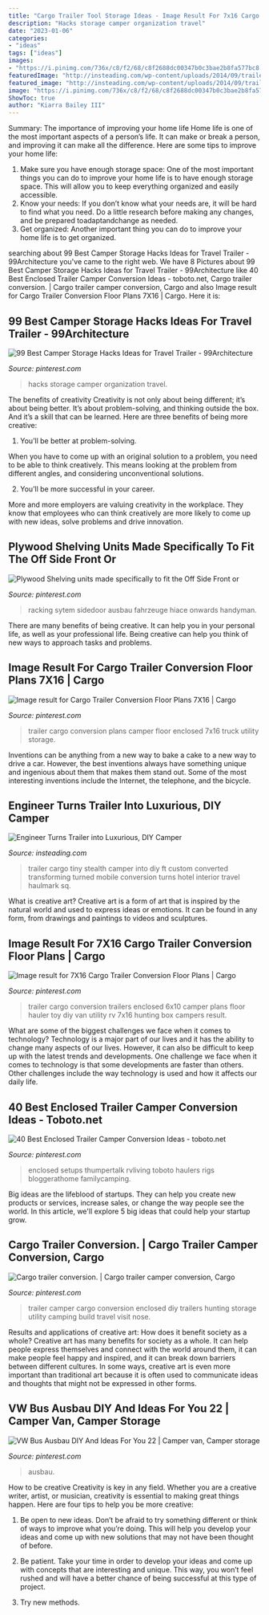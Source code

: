 ```yaml
---
title: "Cargo Trailer Tool Storage Ideas - Image Result For 7x16 Cargo Trailer Conversion Floor Plans"
description: "Hacks storage camper organization travel"
date: "2023-01-06"
categories:
- "ideas"
tags: ["ideas"]
images:
- "https://i.pinimg.com/736x/c8/f2/68/c8f2688dc00347b0c3bae2b8fa577bc8.jpg"
featuredImage: "http://insteading.com/wp-content/uploads/2014/09/trailer_1.png"
featured_image: "http://insteading.com/wp-content/uploads/2014/09/trailer_1.png"
image: "https://i.pinimg.com/736x/c8/f2/68/c8f2688dc00347b0c3bae2b8fa577bc8.jpg"
ShowToc: true
author: "Kiarra Bailey III"
---
```



Summary: The importance of improving your home life
Home life is one of the most important aspects of a person’s life. It can make or break a person, and improving it can make all the difference. Here are some tips to improve your home life: 
1. Make sure you have enough storage space: One of the most important things you can do to improve your home life is to have enough storage space. This will allow you to keep everything organized and easily accessible. 
2. Know your needs: If you don’t know what your needs are, it will be hard to find what you need. Do a little research before making any changes, and be prepared toadaptandchange as needed. 
3. Get organized: Another important thing you can do to improve your home life is to get organized.

	

		
searching about 99 Best Camper Storage Hacks Ideas for Travel Trailer - 99Architecture you've came to the right web. We have 8 Pictures about 99 Best Camper Storage Hacks Ideas for Travel Trailer - 99Architecture like 40 Best Enclosed Trailer Camper Conversion Ideas - toboto.net, Cargo trailer conversion. | Cargo trailer camper conversion, Cargo and also Image result for Cargo Trailer Conversion Floor Plans 7X16 | Cargo. Here it is:
		
    
## 99 Best Camper Storage Hacks Ideas For Travel Trailer - 99Architecture

<img loading=lazy src="https://i.pinimg.com/736x/a9/8a/b3/a98ab31eff7d551ff0a9c6213df86029.jpg" onerror="this.onerror=null;this.src='https://tse4.mm.bing.net/th?id=OIP.F9F8J55VYPOFZQbcv8LL8AHaJ3&amp;pid=15.1';" alt="99 Best Camper Storage Hacks Ideas for Travel Trailer - 99Architecture">

_Source: pinterest.com_

>hacks storage camper organization travel. 

	

The benefits of creativity
Creativity is not only about being different; it’s about being better. It’s about problem-solving, and thinking outside the box. And it’s a skill that can be learned. Here are three benefits of being more creative:
1. You’ll be better at problem-solving.

When you have to come up with an original solution to a problem, you need to be able to think creatively. This means looking at the problem from different angles, and considering unconventional solutions.

2. You’ll be more successful in your career.

More and more employers are valuing creativity in the workplace. They know that employees who can think creatively are more likely to come up with new ideas, solve problems and drive innovation.

    
## Plywood Shelving Units Made Specifically To Fit The Off Side Front Or

<img loading=lazy src="https://i.pinimg.com/736x/97/e4/ee/97e4eeccec8c0932bebc2d4e97618e1a.jpg" onerror="this.onerror=null;this.src='https://tse3.mm.bing.net/th?id=OIP.SltY4HCdg6MsBAYXBRbORgHaJ3&amp;pid=15.1';" alt="Plywood Shelving units made specifically to fit the Off Side Front or">

_Source: pinterest.com_

>racking sytem sidedoor ausbau fahrzeuge hiace onwards handyman. 

	

There are many benefits of being creative. It can help you in your personal life, as well as your professional life. Being creative can help you think of new ways to approach tasks and problems.

    
## Image Result For Cargo Trailer Conversion Floor Plans 7X16 | Cargo

<img loading=lazy src="https://i.pinimg.com/736x/43/d1/dc/43d1dcc1fac1de51847f7a47b89f23f3.jpg" onerror="this.onerror=null;this.src='https://tse2.mm.bing.net/th?id=OIP.RJbB0PpPK6GQ-OBVvbf7rQHaEz&amp;pid=15.1';" alt="Image result for Cargo Trailer Conversion Floor Plans 7X16 | Cargo">

_Source: pinterest.com_

>trailer cargo conversion plans camper floor enclosed 7x16 truck utility storage. 

	

Inventions can be anything from a new way to bake a cake to a new way to drive a car. However, the best inventions always have something unique and ingenious about them that makes them stand out. Some of the most interesting inventions include the Internet, the telephone, and the bicycle.

    
## Engineer Turns Trailer Into Luxurious, DIY Camper

<img loading=lazy src="http://insteading.com/wp-content/uploads/2014/09/trailer_1.png" onerror="this.onerror=null;this.src='https://tse4.mm.bing.net/th?id=OIP.GQCUctzzj3TZO4Povq-BrgHaEK&amp;pid=15.1';" alt="Engineer Turns Trailer into Luxurious, DIY Camper">

_Source: insteading.com_

>trailer cargo tiny stealth camper into diy ft custom converted transforming turned mobile conversion turns hotel interior travel haulmark sq. 

	

What is creative art?
Creative art is a form of art that is inspired by the natural world and used to express ideas or emotions. It can be found in any form, from drawings and paintings to videos and sculptures.

    
## Image Result For 7X16 Cargo Trailer Conversion Floor Plans | Cargo

<img loading=lazy src="https://i.pinimg.com/736x/cb/cd/2f/cbcd2fc34ee7891be1ba86735c0ac14b.jpg" onerror="this.onerror=null;this.src='https://tse3.mm.bing.net/th?id=OIP.PuYfU0QFXGW0Hq54msLwGgAAAA&amp;pid=15.1';" alt="Image result for 7X16 Cargo Trailer Conversion Floor Plans | Cargo">

_Source: pinterest.com_

>trailer cargo conversion trailers enclosed 6x10 camper plans floor hauler toy diy van utility rv 7x16 hunting box campers result. 

	

What are some of the biggest challenges we face when it comes to technology?
Technology is a major part of our lives and it has the ability to change many aspects of our lives. However, it can also be difficult to keep up with the latest trends and developments. One challenge we face when it comes to technology is that some developments are faster than others. Other challenges include the way technology is used and how it affects our daily life.

    
## 40 Best Enclosed Trailer Camper Conversion Ideas - Toboto.net

<img loading=lazy src="https://i.pinimg.com/736x/96/7a/3e/967a3e5f7e748af1936d43e4cbfd1130.jpg" onerror="this.onerror=null;this.src='https://tse4.mm.bing.net/th?id=OIP.QDI0gSNwAeE9Ww0-_xed0AHaFj&amp;pid=15.1';" alt="40 Best Enclosed Trailer Camper Conversion Ideas - toboto.net">

_Source: pinterest.com_

>enclosed setups thumpertalk rvliving toboto haulers rigs bloggerathome familycamping. 

	

Big ideas are the lifeblood of startups. They can help you create new products or services, increase sales, or change the way people see the world. In this article, we'll explore 5 big ideas that could help your startup grow.

    
## Cargo Trailer Conversion. | Cargo Trailer Camper Conversion, Cargo

<img loading=lazy src="https://i.pinimg.com/736x/e2/c5/7e/e2c57e08b789f843d4100ec95e63239b.jpg" onerror="this.onerror=null;this.src='https://tse2.mm.bing.net/th?id=OIP.7rpXbPfJ5i7O6V4oFSYJDAHaJ3&amp;pid=15.1';" alt="Cargo trailer conversion. | Cargo trailer camper conversion, Cargo">

_Source: pinterest.com_

>trailer camper cargo conversion enclosed diy trailers hunting storage utility camping build travel visit nose. 

	

Results and applications of creative art: How does it benefit society as a whole?
Creative art has many benefits for society as a whole. It can help people express themselves and connect with the world around them, it can make people feel happy and inspired, and it can break down barriers between different cultures. In some ways, creative art is even more important than traditional art because it is often used to communicate ideas and thoughts that might not be expressed in other forms.

    
## VW Bus Ausbau DIY And Ideas For You 22 | Camper Van, Camper Storage

<img loading=lazy src="https://i.pinimg.com/736x/c8/f2/68/c8f2688dc00347b0c3bae2b8fa577bc8.jpg" onerror="this.onerror=null;this.src='https://tse1.mm.bing.net/th?id=OIP.BUt3P2KNnOFClLXte8AY0AHaG1&amp;pid=15.1';" alt="VW Bus Ausbau DIY And Ideas For You 22 | Camper van, Camper storage">

_Source: pinterest.com_

>ausbau. 

	

How to be creative
Creativity is key in any field. Whether you are a creative writer, artist, or musician, creativity is essential to making great things happen. Here are four tips to help you be more creative:
1. Be open to new ideas. Don’t be afraid to try something different or think of ways to improve what you’re doing. This will help you develop your ideas and come up with new solutions that may not have been thought of before.

2. Be patient. Take your time in order to develop your ideas and come up with concepts that are interesting and unique. This way, you won’t feel rushed and will have a better chance of being successful at this type of project.

3. Try new methods.

